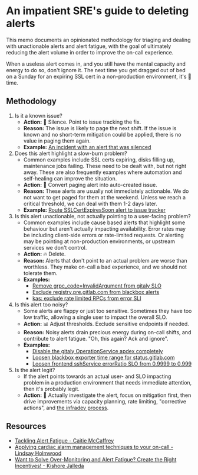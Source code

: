 # An impatient SRE's guide to deleting alerts

This memo documents an opinionated methodology for triaging and dealing with unactionable alerts and alert fatigue, with the goal of ultimately reducing the alert volume in order to improve the on-call experience.

When a useless alert comes in, and you still have the mental capacity and energy to do so, don't ignore it. The next time you get dragged out of bed on a Sunday for an expiring SSL cert in a non-production environment, it's 🔨 time.

## Methodology

1. Is it a known issue?
    - **Action:** 🤫 Silence. Point to issue tracking the fix.
    - **Reason:** The issue is likely to page the next shift. If the issue is known and no short-term mitigation could be applied, there is no value in paging them again.
    - **Example:** [An incident with an alert that was silenced](https://gitlab.com/gitlab-com/gl-infra/production/-/issues/5832#note_718803477)
1. Does this alert highlight a slow-burn problem?
    - Common examples include SSL certs expiring, disks filling up, maintenance jobs failing. These need to be dealt with, but not right away. These are also frequently examples where automation and self-healing can improve the situation.
    - **Action:** 📎 Convert paging alert into auto-created issue.
    - **Reason:** These alerts are usually not immediately actionable. We do not want to get paged for them at the weekend. Unless we reach a critical threshold, we can deal with them 1-2 days later.
    - **Example:** [Route SSLCertExpiresSoon alert to issue tracker](https://gitlab.com/gitlab-com/runbooks/-/merge_requests/4047)
1. Is this alert unactionable, not actually pointing to a user-facing problem?
    - Common examples include cause based alerts that highlight some behaviour but aren't actually impacting availability. Error rates may be including client-side errors or rate-limited requests. Or alerting may be pointing at non-production environments, or upstream services we don't control.
    - **Action:** 🔥 Delete.
    - **Reason:** Alerts that don't point to an actual problem are worse than worthless. They make on-call a bad experience, and we should not tolerate them.
    - **Examples:**
      - [Remove grpc_code=InvalidArgument from gitaly SLO](https://gitlab.com/gitlab-com/runbooks/-/merge_requests/4033)
      - [Exclude registry.pre.gitlab.com from blackbox alerts](https://gitlab.com/gitlab-com/runbooks/-/merge_requests/4035)
      - [kas: exclude rate limited RPCs from error SLI](https://gitlab.com/gitlab-com/runbooks/-/merge_requests/3853)
1. Is this alert too noisy?
    - Some alerts are flappy or just too sensitive. Sometimes they have too low traffic, allowing a single user to impact the overall SLO.
    - **Action:** 📊 Adjust thresholds. Exclude sensitive endpoints if needed.
    - **Reason:** Noisy alerts drain precious energy during on-call shifts, and contribute to alert fatigue. "Oh, this again? Ack and ignore".
    - **Examples:**
      - [Disable the gitaly OperationService apdex completely](https://gitlab.com/gitlab-com/runbooks/-/merge_requests/3783)
      - [Loosen blackbox exporter time range for status.gitlab.com](https://gitlab.com/gitlab-com/runbooks/-/merge_requests/4036)
      - [Loosen frontend sshService errorRatio SLO from 0.9999 to 0.999](https://gitlab.com/gitlab-com/runbooks/-/merge_requests/3997)
1. Is the alert legit?
    - If the alert points towards an actual user- and SLO impacting problem in a production environment that needs immediate attention, then it's probably legit.
    - **Action:** 🚒 Actually investigate the alert, focus on mitigation first, then drive improvements via capacity planning, rate limiting, "corrective actions", and [the infradev process](https://about.gitlab.com/handbook/engineering/workflow/#a-guide-to-creating-effective-infradev-issues).

## Resources

- [Tackling Alert Fatigue - Caitie McCaffrey](https://vimeo.com/173704290)
- [Applying cardiac alarm management techniques to your on-call - Lindsay Holmwood](https://fractio.nl/2014/08/26/cardiac-alarms-and-ops/)
- [Want to Solve Over-Monitoring and Alert Fatigue? Create the Right Incentives! - Kishore Jalleda](https://www.usenix.org/conference/srecon17europe/program/presentation/jalleda)
